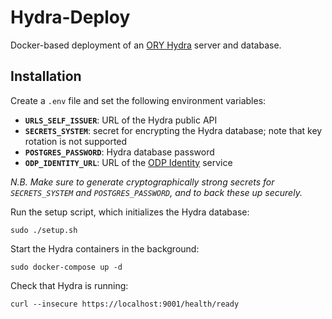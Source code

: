 # Hydra-Deploy

Docker-based deployment of an [ORY Hydra](https://www.ory.sh/docs/hydra/) server and database.

## Installation

Create a `.env` file and set the following environment variables:

- **`URLS_SELF_ISSUER`**: URL of the Hydra public API
- **`SECRETS_SYSTEM`**: secret for encrypting the Hydra database; note that key rotation is not supported
- **`POSTGRES_PASSWORD`**: Hydra database password
- **`ODP_IDENTITY_URL`**: URL of the [ODP Identity](https://github.com/SAEONData/ODP-Identity) service

_N.B. Make sure to generate cryptographically strong secrets for `SECRETS_SYSTEM` and `POSTGRES_PASSWORD`,
and to back these up securely._

Run the setup script, which initializes the Hydra database:

    sudo ./setup.sh

Start the Hydra containers in the background:

    sudo docker-compose up -d

Check that Hydra is running:

    curl --insecure https://localhost:9001/health/ready
